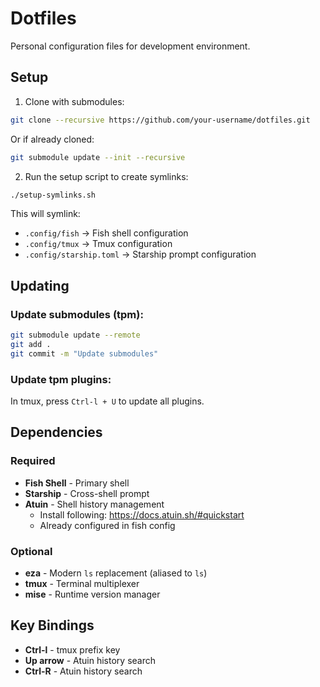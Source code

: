 # Dotfiles

Personal configuration files for development environment.

## Setup

1. Clone with submodules:
```bash
git clone --recursive https://github.com/your-username/dotfiles.git
```

Or if already cloned:
```bash
git submodule update --init --recursive
```

2. Run the setup script to create symlinks:
```bash
./setup-symlinks.sh
```

This will symlink:
- `.config/fish` → Fish shell configuration
- `.config/tmux` → Tmux configuration  
- `.config/starship.toml` → Starship prompt configuration

## Updating

### Update submodules (tpm):
```bash
git submodule update --remote
git add .
git commit -m "Update submodules"
```

### Update tpm plugins:
In tmux, press `Ctrl-l + U` to update all plugins.

## Dependencies

### Required

- **Fish Shell** - Primary shell
- **Starship** - Cross-shell prompt
- **Atuin** - Shell history management
  - Install following: https://docs.atuin.sh/#quickstart
  - Already configured in fish config

### Optional

- **eza** - Modern `ls` replacement (aliased to `ls`)
- **tmux** - Terminal multiplexer
- **mise** - Runtime version manager

## Key Bindings

- **Ctrl-l** - tmux prefix key
- **Up arrow** - Atuin history search
- **Ctrl-R** - Atuin history search
